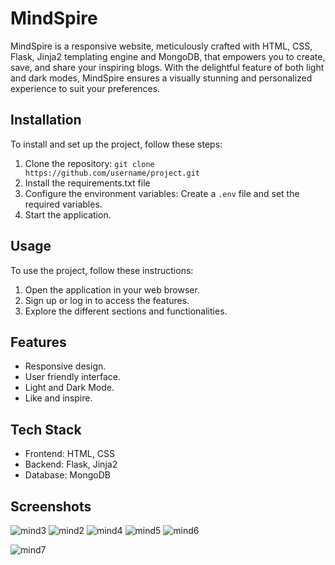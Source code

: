 # MindSpire
MindSpire is a responsive website, meticulously crafted with HTML, CSS, Flask, Jinja2 templating engine and MongoDB, that empowers you to create, save, and share your inspiring blogs. With the delightful feature of both light and dark modes, MindSpire ensures a visually stunning and personalized experience to suit your preferences.

## Installation

To install and set up the project, follow these steps:

1. Clone the repository: `git clone https://github.com/username/project.git`
2. Install the requirements.txt file
3. Configure the environment variables: Create a `.env` file and set the required variables.
4. Start the application.
## Usage

To use the project, follow these instructions:

1. Open the application in your web browser.
2. Sign up or log in to access the features.
3. Explore the different sections and functionalities.

## Features

- Responsive design.
- User friendly interface.
- Light and Dark Mode.
- Like and inspire.

## Tech Stack

- Frontend: HTML, CSS
- Backend: Flask, Jinja2
- Database: MongoDB

## Screenshots
![mind3](https://github.com/Vishrutisharma0/MindSpire/assets/83419687/f1babd2e-8001-46b1-9a1e-e4ce2081bb79)
![mind2](https://github.com/Vishrutisharma0/MindSpire/assets/83419687/8199317b-3226-4d72-96f8-bbf9b28e904d)
![mind4](https://github.com/Vishrutisharma0/MindSpire/assets/83419687/73b26ac6-85d9-4c29-badd-efc673b7f5d6)
![mind5](https://github.com/Vishrutisharma0/MindSpire/assets/83419687/413fbe4a-a944-4ecc-8ab1-bb12516c700d)
![mind6](https://github.com/Vishrutisharma0/MindSpire/assets/83419687/56402eff-ba80-479d-93ef-eaef521f5dfe)

![mind7](https://github.com/Vishrutisharma0/MindSpire/assets/83419687/32b61fb4-aaf5-43de-8f10-294eed986c46)
